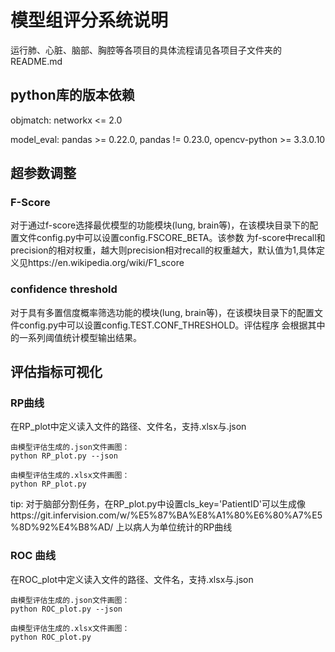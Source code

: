 # 模型组评分系统说明

运行肺、心脏、脑部、胸腔等各项目的具体流程请见各项目子文件夹的README.md

## python库的版本依赖

objmatch: networkx <= 2.0

model_eval: pandas >= 0.22.0, pandas != 0.23.0, opencv-python >= 3.3.0.10

## 超参数调整

### F-Score
对于通过f-score选择最优模型的功能模块(lung, brain等)，在该模块目录下的配置文件config.py中可以设置config.FSCORE_BETA。该参数
为f-score中recall和precision的相对权重，越大则precision相对recall的权重越大，默认值为1,具体定义见https://en.wikipedia.org/wiki/F1_score

### confidence threshold
对于具有多置信度概率筛选功能的模块(lung, brain等)，在该模块目录下的配置文件config.py中可以设置config.TEST.CONF_THRESHOLD。评估程序
会根据其中的一系列阈值统计模型输出结果。

## 评估指标可视化

### RP曲线

在RP_plot中定义读入文件的路径、文件名，支持.xlsx与.json
```
由模型评估生成的.json文件画图：
python RP_plot.py --json

由模型评估生成的.xlsx文件画图：
python RP_plot.py

```
tip: 对于脑部分割任务，在RP_plot.py中设置cls_key='PatientID'可以生成像https://git.infervision.com/w/%E5%87%BA%E8%A1%80%E6%80%A7%E5%8D%92%E4%B8%AD/ 上以病人为单位统计的RP曲线

### ROC 曲线
在ROC_plot中定义读入文件的路径、文件名，支持.xlsx与.json
```
由模型评估生成的.json文件画图：
python ROC_plot.py --json

由模型评估生成的.xlsx文件画图：
python ROC_plot.py
```


